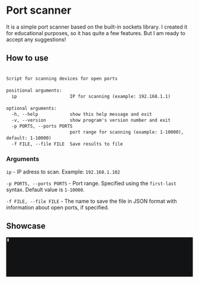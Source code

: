 # Port scanner #
It is a simple port scanner based on the built-in sockets library.
I created it for educational purposes, so it has quite a few features. But I am ready to accept any suggestions!

## How to use ##
```usage: scanner_cli.py [-h] [-v] [-p PORTS] [-f FILE] ip

Script for scanning devices for open ports

positional arguments:
  ip                    IP for scanning (example: 192.168.1.1)

optional arguments:
  -h, --help            show this help message and exit
  -v, --version         show program's version number and exit
  -p PORTS, --ports PORTS
                        port range for scanning (example: 1-10000), default: 1-10000)
  -f FILE, --file FILE  Save results to file
 ```
### Arguments ###
`ip` - IP adress to scan. Example: `192.168.1.102`

`-p PORTS, --ports PORTS` - Port range. Specified using the `first-last` syntax. Default value is `1-10000`.

`-f FILE, --file FILE` - The name to save the file in JSON format with information about open ports, if specified.


## Showcase ##
 ![Scanner showcase](.README_media/demo.gif)
